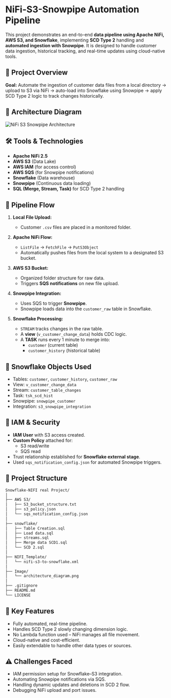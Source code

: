 # NiFi-S3-Snowpipe Automation Pipeline

This project demonstrates an end-to-end **data pipeline using Apache NiFi, AWS S3, and Snowflake**, implementing **SCD Type 2** handling and **automated ingestion with Snowpipe**. It is designed to handle customer data ingestion, historical tracking, and real-time updates using cloud-native tools.



## 📌 Project Overview

**Goal:** Automate the ingestion of customer data files from a local directory → upload to S3 via NiFi → auto-load into Snowflake using Snowpipe → apply SCD Type 2 logic to track changes historically.



## 🧱 Architecture Diagram

![NiFi S3 Snowpipe Architecture](image/architecture.png)



## 🛠️ Tools & Technologies

- **Apache NiFi 2.5**
- **AWS S3** (Data Lake)
- **AWS IAM** (for access control)
- **AWS SQS** (for Snowpipe notifications)
- **Snowflake** (Data warehouse)
- **Snowpipe** (Continuous data loading)
- **SQL (Merge, Stream, Task)** for SCD Type 2 handling



## 🔄 Pipeline Flow

1. **Local File Upload:**
   - Customer `.csv` files are placed in a monitored folder.

2. **Apache NiFi Flow:**
   - `ListFile` → `FetchFile` → `PutS3Object`
   - Automatically pushes files from the local system to a designated S3 bucket.

3. **AWS S3 Bucket:**
   - Organized folder structure for raw data.
   - Triggers **SQS notifications** on new file upload.

4. **Snowpipe Integration:**
   - Uses SQS to trigger **Snowpipe**.
   - Snowpipe loads data into the `customer_raw` table in Snowflake.

5. **Snowflake Processing:**
   - `STREAM` tracks changes in the raw table.
   - A **view** (`v_customer_change_data`) holds CDC logic.
   - A **TASK** runs every 1 minute to merge into:
     - `customer` (current table)
     - `customer_history` (historical table)

## 🧾 Snowflake Objects Used

- Tables: `customer`, `customer_history`, `customer_raw`
- View: `v_customer_change_data`
- Stream: `customer_table_changes`
- Task: `tsk_scd_hist`
- Snowpipe: `snowpipe_customer`
- Integration: `s3_snowpipe_integration`


## 🔐 IAM & Security

- **IAM User** with S3 access created.
- **Custom Policy** attached for:
  - S3 read/write
  - SQS read
- Trust relationship established for **Snowflake external stage**.
- Used `sqs_notification_config.json` for automated Snowpipe triggers.



## 📂 Project Structure

```bash
Snowflake-NIFI real Project/
│
├── AWS S3/
│   ├── S3_bucket_structure.txt
│   ├── s3_policy.json
│   └── sqs_notification_config.json
│
├── snowflake/
│   ├── Table Creation.sql
│   ├── Load data.sql
│   ├── streams.sql
│   ├── Merge data SCD1.sql
│   └── SCD 2.sql
│
├── NIFI_Template/
│   └── nifi-s3-to-snowflake.xml
│
├── Image/
│   └── architecture_diagram.png
│
├── .gitignore
├── README.md
└── LICENSE
```



## 🔑 Key Features

- Fully automated, real-time pipeline.
- Handles SCD Type 2 slowly changing dimension logic.
- No Lambda function used – NiFi manages all file movement.
- Cloud-native and cost-efficient.
- Easily extendable to handle other data types or sources.



## ⚠️ Challenges Faced

- IAM permission setup for Snowflake–S3 integration.
- Automating Snowpipe notifications via SQS.
- Handling dynamic updates and deletions in SCD 2 flow.
- Debugging NiFi upload and port issues.







